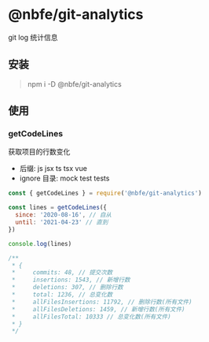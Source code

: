 # @nbfe/git-analytics

git log 统计信息

## 安装

> npm i -D @nbfe/git-analytics

## 使用

### getCodeLines

获取项目的行数变化

- 后缀: js jsx ts tsx vue
- ignore 目录: mock test tests

```js
const { getCodeLines } = require('@nbfe/git-analytics')

const lines = getCodeLines({
  since: '2020-08-16', // 自从
  until: '2021-04-23' // 直到
})

console.log(lines)

/**
 * {
 *     commits: 48, // 提交次数
 *     insertions: 1543, // 新增行数
 *     deletions: 307, // 删除行数
 *     total: 1236, // 总变化数
 *     allFilesInsertions: 11792, // 删除行数(所有文件)
 *     allFilesDeletions: 1459, // 新增行数(所有文件)
 *     allFilesTotal: 10333 // 总变化数(所有文件)
 * }
 */
```
